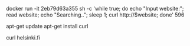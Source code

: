  docker run -it 2eb79d63a355 sh -c 'while true; do echo "Input website:"; read website; echo "Searching.."; sleep 1; curl http://$website; done'
  596 

apt-get update
apt-get install curl

curl helsinki.fi
